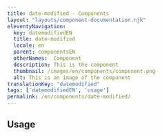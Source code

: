 ```yaml
---
title: date-modified - Components
layout: "layouts/component-documentation.njk"
eleventyNavigation:
  key: datemodifiedEN
  title: date-modified
  locale: en
  parent: componentsEN
  otherNames:  Component
  description: This is the component
  thumbnail: /images/en/components/component.png
  alt: This is an image of the component
translationKey: "datemodified"
tags: ['datemodifiedEN', 'usage']
permalink: /en/components/date-modified/
---
```


## Usage